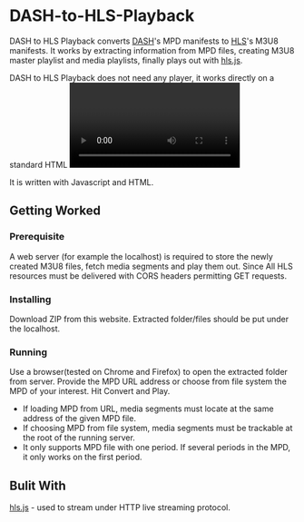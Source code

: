 # DASH-to-HLS-Playback
DASH to HLS Playback converts [DASH](https://en.wikipedia.org/wiki/Dynamic_Adaptive_Streaming_over_HTTP)'s MPD manifests to [HLS](https://en.wikipedia.org/wiki/HTTP_Live_Streaming)'s M3U8 manifests. It works by extracting information from MPD files, creating M3U8 master playlist and media playlists, finally plays out with [hls.js](https://github.com/video-dev/hls.js).

DASH to HLS Playback does not need any player, it works directly on a standard HTML <video> element on a browser HTML5 video and MediaSource Extensions supported.

It is written with Javascript and HTML.

## Getting Worked
### Prerequisite
A web server (for example the localhost) is required to store the newly created M3U8 files, fetch media segments and play them out. Since All HLS resources must be delivered with CORS headers permitting GET requests.
### Installing
Download ZIP from this website. Extracted folder/files should be put under the localhost.
### Running
Use a browser(tested on Chrome and Firefox) to open the extracted folder from server. Provide the MPD URL address or choose from file system the MPD of your interest. Hit Convert and Play.
* If loading MPD from URL, media segments must locate at the same address of the given MPD file.
* If choosing MPD from file system, media segments must be trackable at the root of the running server.
* It only supports MPD file with one period. If several periods in the MPD, it only works on the first period. 

## Bulit With
[hls.js](https://github.com/video-dev/hls.js) - used to stream under HTTP live streaming protocol.
